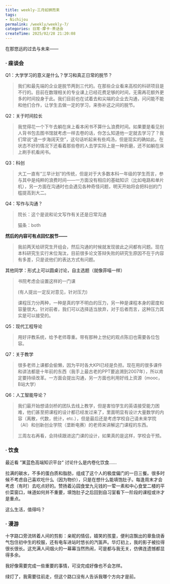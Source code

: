 ```yaml
---
title: weekly-三月如狮而来
tags: 
- Nichijou
permalink: /weekly/weekly-7/
categories: 日常·摩卡·茶话会
createTime: 2025/02/28 21:20:08
---
```


在那悠远的过去与未来——

### · 座谈会

Q1：大学学习的意义是什么？学习和真正日常的脱节？

> 我们和最先端的企业是脱节两到三代的。在那些企业看来高校的科研项目是不行的。目前在数理相关的专业课上已经花费足够的时间，无需再花额外更多的时间投身于此。我们目前也在试着去和尖端的企业去沟通，问问能不能和他们合作，让学生去做一定的学习，来弥补这之间的脱节。

Q2：关于时间拉长

> 我觉得花一个下午去躺在床上看本闲书不算什么浪费时间。如果要是看见别人背书包去图书馆就考虑一样去卷的话，你怎么知道他一定就去学习了？我们常说“退一步海阔天空”，这句话听起来有些鸡汤，但是现实的确如此。在状态不好的情况下还看着那些卷的人去学实际上是一种折磨，还不如躺在床上刷手机看闲书。

Q3：科创

> 大工一直有“三早计划”的传统，但是对于大多数本科一年级的学生而言，参与其中是纯粹的浪费时间——一方面没有相应的基础知识（比如电路和单片机），另一方面在沟通时也会遇见各种奇怪问题，明天开始将会把科创的门槛提高到大二。

Q4：写作与沟通？

> 院长：这个是说和论文写作有关还是日常沟通
>
> 猫条：both

**然后的内容可有点回忆脱节——**

> 我前两天给研究生开组会，然后沟通的时候就发现彼此之间都有问题。现在本科研究生实行末位淘汰，目前很多论文答辩失败的研究生原因不在于内容有多差，只是说他们的表达方式有问题。

其他同学：形式上可以圆桌讨论，自主选题（就像菲喵一样）

> 书院考虑会设置这样的一门课
>
> (有人提出一定反对意见，针对压力)
>
> 课程压力分两种，一种是真的学不明白的压力，另一种是课程本身的密度和容量很大。针对前者，我们可以选择适当放弃，对于后者而言，这种压力其实是可以接受的。

Q5：现代工程导论

> 用好评教系统，给予老师尊重。带有那种上世纪的观点陈旧也需要各位包容。

Q7：关于教学

> 很多老师上课都会偷懒，因为平时各大KPI已经是负担。现在用的很多课件和讲法都是十年前的东西（我手上最古老的PPT要追溯到2007年），所以肯定要持续改革。一方面会提出沟通，另一方面也利用好线上资源（mooc，B站大学）

Q6：人工智能导论？ 

> 我们最开始想请剑桥的团队去线上教学，但是害怕学生的英语接受能力困难，他们甚至把课程的设计都已经发过来了，里面明显有设计大量数学的内容（离散，代数，统计，etc.），但是最后还是考虑学校自己请未来学院（AI）和创新创业学院（垄断电赛）的老师来讲解这门课程的东西。
>
> 三周左右再看，会持续跟进这门课的设计，如果真的是这样，学校会干预。

### · 饮食

最近看 ”某蓝色高端知识平台“ 讨论什么是内卷化饮食......

拉满的碳水，不多的蛋白质和脂肪，组成了这个人的极度偏门的一日三餐。很多时候不考虑自己喜欢吃什么（因为物价），只是在想什么能填饱肚子。每逢周末才会考虑（有时）去吃点好的。赞扬着沁园食堂九元钱的一荤一素和中心食堂二楼的平价菜窗口，味道如何并不重要，填饱肚子之后回到自习室看下一阶段的课程或许才是重点。

这么生活，值得吗？

### · 漫游

十字路口旁流转着人间的剪影：亲昵的情侣，嬉笑的孩童，便利店飘出的章鱼烧香气包住初中生的校服，还有电车进站时悠长的汽笛声。华灯初上，我的影子被拉得很长很长。这充满人间烟火的一幕幕当然热闹，可是都与我无关，仿佛连遗憾都显得多余。

我好像需要完成一些重要的事情，可没完成好像也不会怎样。

绿灯了，我需要往前走，但这个路口没有人告诉我哪个方向才是前。
